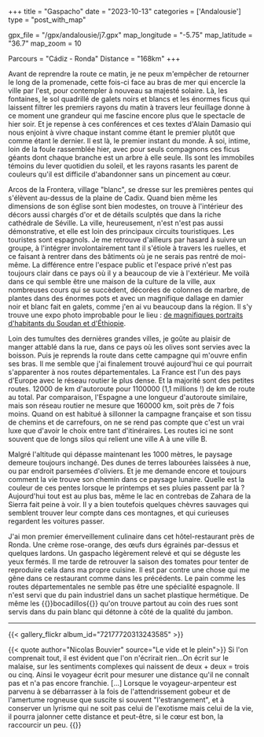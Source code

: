 +++
title = "Gaspacho"
date = "2023-10-13"
categories = ['Andalousie']
type = "post_with_map"

gpx_file = "/gpx/andalousie/j7.gpx"
map_longitude = "-5.75"
map_latitude = "36.7"
map_zoom = 10

Parcours = "Cádiz - Ronda"
Distance = "168km"
+++

Avant de reprendre la route ce matin, je ne peux m'empêcher de retourner le long de la promenade, cette fois-ci face au bras de mer qui 
encercle la ville par l'est, pour contempler à nouveau sa majesté solaire.
Là, les fontaines, le sol quadrillé de galets noirs et blancs et les énormes ficus qui laissent filtrer les premiers rayons du matin 
à travers leur feuillage donne à ce moment une grandeur qui me fascine encore plus que le spectacle de hier soir. Et je repense à ces 
conférences et ces textes d'Alain Damasio qui nous enjoint à vivre chaque instant comme étant le premier plutôt que comme étant le dernier. 
Il est là, le premier instant du monde. À soi, intime, loin de la foule rassemblée hier, avec pour seuls compagnons ces ficus géants dont chaque 
branche est un arbre à elle seule. Ils sont les immobiles témoins du lever quotidien du soleil, et les rayons rasants les parent de couleurs 
qu'il est difficile d'abandonner sans un pincement au cœur.

Arcos de la Frontera, village "blanc", se dresse sur les premières pentes qui s'élèvent au-dessus de la plaine de Cadix. Quand bien même les 
dimensions de son église sont bien modestes, on trouve à l'intérieur des décors aussi chargés d'or et de détails sculptés que dans la riche 
cathédrale de Séville. La ville, heureusement, n'est n'est pas aussi démonstrative, et elle est loin des principaux circuits touristiques. 
Les touristes sont espagnols. Je me retrouve d'ailleurs par hasard à suivre un groupe, à l'intégrer involontairement tant il s'étiole à travers 
les ruelles, et ce faisant à rentrer dans des bâtiments où je ne serais pas rentré de moi-même. La différence entre l'espace public et 
l'espace privé n'est pas toujours clair dans ce pays où il y a beaucoup de vie à l'extérieur. Me voilà dans ce qui semble être une maison de 
la culture de la ville, aux nombreuses cours qui se succèdent, décorées de colonnes de marbre, de plantes dans des énormes pots et avec un 
magnifique dallage en damier noir et blanc fait en galets, comme j'en ai vu beaucoup dans la région. Il s'y trouve une expo photo improbable 
pour le lieu : [de magnifiques portraits d'habitants du Soudan et d'Éthiopie](https://youtu.be/yT8UkqRWTK8?feature=shared&t=340).

Loin des tumultes des dernières grandes villes, je goûte au plaisir de manger attablé dans la rue, dans ce pays où les olives sont servies 
avec la boisson. Puis je reprends la route dans cette campagne qui m'ouvre enfin ses bras. Il me semble que j'ai finalement trouvé 
aujourd'hui ce qui pourrait s'apparenter à nos routes départementales. La France est l'un des pays d'Europe avec le réseau routier le plus dense. 
Et la majorité sont des petites routes. 12000 de km d'autoroute pour 1100000 (1,1 millions !) de km de route au total. Par comparaison, l'Espagne 
a une longueur d'autoroute similaire, mais son réseau routier ne mesure que 160000 km, soit près de 7 fois moins. Quand on est 
habitué à sillonner la campagne française et son tissu de chemins et de carrefours, on ne se rend pas compte que c'est un vrai luxe que d'avoir 
le choix entre tant d'itinéraires. Les routes ici ne sont souvent que de longs silos qui relient une ville A à une ville B. 


Malgré l'altitude qui dépasse maintenant les 1000 mètres, le paysage demeure toujours inchangé. Des dunes de terres labourées laissées 
à nue, ou par endroit parsemées d'oliviers. Et je me demande encore et toujours comment la vie trouve son chemin dans ce paysage lunaire. Quelle 
est la couleur de ces pentes lorsque le printemps et ses pluies passent par là ? Aujourd'hui tout est au plus bas, même le lac en contrebas de 
Zahara de la Sierra fait peine à voir. 
Il y a bien toutefois quelques chèvres sauvages qui semblent trouver leur compte dans ces montagnes, et qui curieuses regardent les voitures passer.

J'ai mon premier émerveillement culinaire dans cet hôtel-restaurant près de Ronda. Une crème rose-orange, des œufs durs égrainés par-dessus et 
quelques lardons. Un gaspacho légèrement relevé et qui se déguste les yeux fermés. Il me tarde de retrouver la saison des tomates pour tenter de 
reproduire cela dans ma propre cuisine. 
Il est par contre une chose qui me gêne dans ce restaurant comme dans les précédents. Le pain comme les routes départementales ne semble pas être 
une spécialité espagnole. Il n'est servi que du pain industriel dans un sachet plastique hermétique. De même les 
{{<definition definition="Sandwich espagnol typique avec des fines tranches de jambons crus">}}bocadillos{{</definition>}}
 qu'on trouve partout au coin des rues sont servis dans du pain blanc qui détonne à côté de la qualité du jambon.

---

{{< gallery_flickr album_id="72177720313243585" >}}

{{< quote author="Nicolas Bouvier" source="Le vide et le plein">}}
Si l'on comprenait tout, il est évident que l'on n'écrirait rien...On écrit sur le malaise, sur les sentiments complexes qui naissent de 
deux + deux = trois ou cinq.
Ainsi le voyageur écrit pour mesurer une distance qu'il ne connaît pas et n'a pas encore franchie. [...] Lorsque le voyageur-arpenteur est 
parvenu à se débarrasser à la fois de l'attendrissement gobeur et de l'amertume rogneuse que suscite si souvent "l'estrangement", et à conserver 
un lyrisme qui ne soit pas celui de l'exotisme mais celui de la vie, il pourra jalonner cette distance et peut-être, si le cœur est bon, la 
raccourcir un peu.
{{</quote>}}
